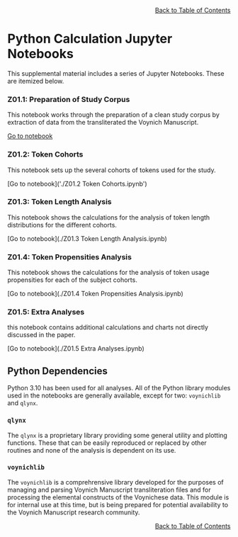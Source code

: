 <div align="right">

[Back to Table of Contents](README.md#Table-of-Contents)

</div>

# Python Calculation Jupyter Notebooks
This supplemental material includes a series of Jupyter Notebooks. These are itemized below.

<h3>Z01.1: Preparation of Study Corpus</h3>
This notebook works through the preparation of a clean study corpus by 
 extraction of data from the transliterated the Voynich Manuscript.

[Go to notebook](./Z01.1_Preparation_of_Study_Corpus.ipynb)


<h3>Z01.2: Token Cohorts</h3>
This notebook sets up the several cohorts of tokens used for the study.

[Go to notebook]('./Z01.2 Token Cohorts.ipynb')
  
<h3>Z01.3: Token Length Analysis</h3>
This notebook shows the calculations for the analysis of token length distributions for the different cohorts.

[Go to notebook](./Z01.3 Token Length Analysis.ipynb)


<h3>Z01.4: Token Propensities Analysis</h3>
This notebook shows the calculations for the analysis of token usage propensities for each of the subject cohorts.

[Go to notebook](./Z01.4 Token Propensities Analysis.ipynb)
  
<h3>Z01.5: Extra Analyses</h3>
this notebook contains additional calculations and charts not directly discussed in the paper.
    
[Go to notebook](./Z01.5 Extra Analyses.ipynb)

<h2>Python Dependencies</h2>
Python 3.10 has been used for all analyses.
All of the Python library modules used in the notebooks are generally available, except for two: <code>voynichlib</code> and <code>qlynx</code>.

<h3><code>qlynx</code></h3>
The <code>qlynx</code> is a proprietary library providing some general utility and plotting functions. These 
that can be easily reproduced or replaced by
other routines and none of the analysis is dependent on its use.

<h3><code>voynichlib</code></h3>
The <code>voynichlib</code> is a comprehrensive library
developed for the purposes of managing and parsing  Voynich Manuscript transliteration files and for processing
the elemental constructs of the Voynichese data.  This module is for internal use at this time, but is
being prepared for potential availability to the Voynich Manuscript research community.




<div align="right">

[Back to Table of Contents](README.md#Table-of-Contents)

</div>